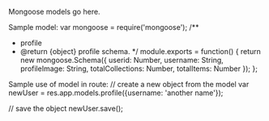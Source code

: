 Mongoose models go here.

Sample model:
var mongoose = require('mongoose');
/**
 * profile
 * @return {object} profile schema.
 */
module.exports = function() {
    return new mongoose.Schema({
        userid: Number,
        username: String,
        profileImage: String,
        totalCollections: Number,
        totalItems: Number
    });
};

Sample use of model in route:
// create a new object from the model
var newUser = res.app.models.profile({username: 'another name'});

// save the object
newUser.save();
